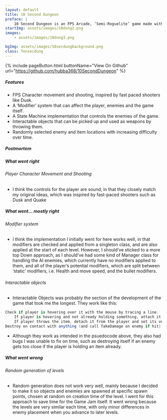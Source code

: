 ```yaml
---
layout: default
title: 10 Second Dungeon
preface: |
    10 Second Dungeon is an FPS Arcade, ‘Semi-Roguelite’ game made within 5 days. The game was developed in UE4 4.18, with a mixture of C++ and Blueprint.
startImg: assets/images/10dung2.png
images:
    - assets/images/10dung3.png

bgImg: assets/images/10secdungbackground.png
class: Tensecdung
---
```


{% include pageButton.html buttonName="View On Github" url="https://github.com/hubba368/10SecondDungeon" %}

##### Features
* FPS Character movement and shooting, inspired by fast paced shooters like Dusk.
* A ‘Modifier’ system that can affect the player, enemies and the game itself.
* A State Machine implementation that controls the enemies of the game.
* Interactable objects that can be picked up and used as weapons by throwing them.
* Randomly selected enemy and item locations with increasing difficulty over time.


##### Postmortem

##### What went right
###### Player Character Movement and Shooting
* I think the controls for the player are sound, in that they closely match my original ideas, which was inspired by fast-paced shooters such as Dusk and Quake

##### What went... mostly right
###### Modifier system
* I think the implementation I initially went for here works well, in that modifiers are checked and applied from a singleton class, and are also applied at the start of each level. However, I should’ve sticked to a more top Down approach, as I should’ve had some kind of Manager class for handling the AI enemies, which currently have no modifiers applied to them, and all of the player’s potential modifiers, which are split between ‘static’ modifiers, i.e. Health and move speed, and the bullet modifiers.

###### Interactable objects
* Interactable Objects was probably the section of the development of the game that took me the longest. They work like this:
~~~ C#
Check if player is hovering over it with the mouse by tracing a line.
    If player is hovering and not already holding something, attach it to the players character object.
    If player throws the item, detach it from the player and set its velocity to straight ahead.
Destroy on contact with anything (and call TakeDamage on enemy if hit).
~~~
* Although they work as intended in the psuedocode above, they also had bugs I was unable to fix on time, such as destroying itself if an enemy gets too close if the player is holding an item already.

##### What went wrong
###### Random generation of levels
* Random generation does not work very well, mainly because I decided to make it so objects and enemies are spawned at specific spawn points, chosen at random on creation time of the level. I went for this approach to save time for the Game Jam itself. It went wrong because the levels are very similar each time, with only minor differences in enemy placement when you advance to later levels.